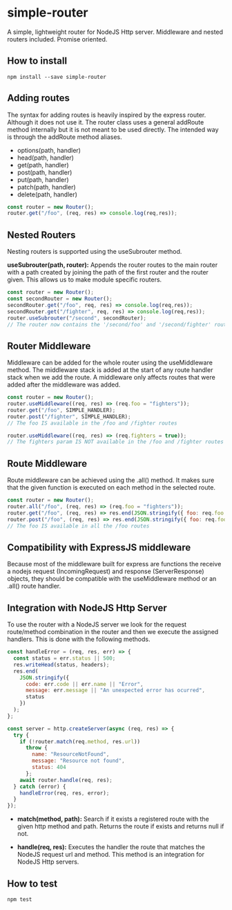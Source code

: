 # simple-router

A simple, lightweight router for NodeJS Http server. Middleware and nested routers included. Promise oriented.

## **How to install**

```shell
npm install --save simple-router
```

## **Adding routes**

The syntax for adding routes is heavily inspired by the express router. Although it does not use it. The router class uses a general addRoute method internally but it is not meant to be used directly. The intended way is through the addRoute method aliases.

- options(path, handler)
- head(path, handler)
- get(path, handler)
- post(path, handler)
- put(path, handler)
- patch(path, handler)
- delete(path, handler)

```javascript
const router = new Router();
router.get("/foo", (req, res) => console.log(req,res));
```

## **Nested Routers**

Nesting routers is supported using the useSubrouter method.

**useSubrouter(path, router):** Appends the router routes to the main router with a path created by joining the path of the first router and the router given. This allows us to make module specific routers.

```javascript
const router = new Router();
const secondRouter = new Router();
secondRouter.get("/foo", req, res) => console.log(req,res));
secondRouter.get("/fighter", req, res) => console.log(req,res));
router.useSubrouter("/second", secondRouter);
// The router now contains the '/second/foo' and '/second/fighter' routes
```

## **Router Middleware**

Middleware can be added for the whole router using the useMiddleware method. The middleware stack is added at the start of any route handler stack when we add the route. A middleware only affects routes that were added after the middleware was added.

```javascript
const router = new Router();
router.useMiddleware((req, res) => (req.foo = "fighters"));
router.get("/foo", SIMPLE_HANDLER);
router.post("/fighter", SIMPLE_HANDLER);
// The foo IS available in the /foo and /fighter routes

router.useMiddleware((req, res) => (req.fighters = true));
// The fighters param IS NOT available in the /foo and /fighter routes
```

## **Route Middleware**

Route middleware can be achieved using the .all() method. It makes sure that the given function is executed on each method in the selected route.

```javascript
const router = new Router();
router.all("/foo", (req, res) => (req.foo = "fighters"));
router.get("/foo", (req, res) => res.end(JSON.stringify({ foo: req.foo })));
router.post("/foo", (req, res) => res.end(JSON.stringify({ foo: req.foo })));
// The foo IS available in all the /foo routes
```

## **Compatibility with ExpressJS middleware**

Because most of the middleware built for express are functions the receive a nodejs request (IncomingRequest) and response (ServerResponse) objects, they should be compatible with the useMiddleware method or an .all() route handler.

## **Integration with NodeJS Http Server**

To use the router with a NodeJS server we look for the request route/method combination in the router and then we execute the assigned handlers. This is done with the following methods.

```javascript
const handleError = (req, res, err) => {
  const status = err.status || 500;
  res.writeHead(status, headers);
  res.end(
    JSON.stringify({
      code: err.code || err.name || "Error",
      message: err.message || "An unexpected error has ocurred",
      status
    })
  );
};

const server = http.createServer(async (req, res) => {
  try {
    if (!router.match(req.method, res.url))
      throw {
        name: "ResourceNotFound",
        message: "Resource not found",
        status: 404
      };
    await router.handle(req, res);
  } catch (error) {
    handleError(req, res, error);
  }
});
```

- **match(method, path):** Search if it exists a registered route with the given http method and path. Returns the route if exists and returns null if not.

- **handle(req, res):** Executes the handler the route that matches the NodeJS request url and method. This method is an integration for NodeJS Http servers.

## **How to test**

```shell
npm test
```
